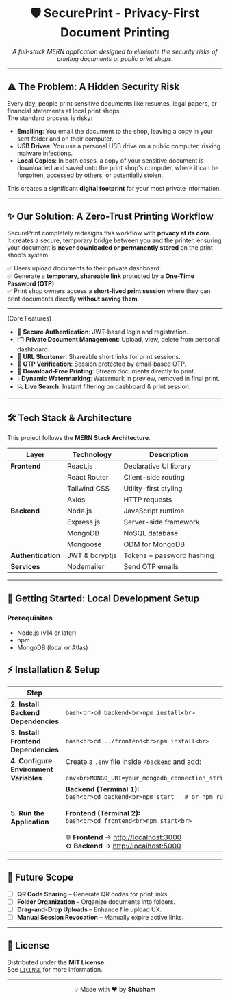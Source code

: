 <div align="center">

# 🛡️ SecurePrint - Privacy-First Document Printing  
_A full-stack MERN application designed to eliminate the security risks of printing documents at public print shops._

</div>

---

## ⚠️ The Problem: A Hidden Security Risk  

Every day, people print sensitive documents like resumes, legal papers, or financial statements at local print shops.  
The standard process is risky:  

- **Emailing**: You email the document to the shop, leaving a copy in your sent folder and on their computer.  
- **USB Drives**: You use a personal USB drive on a public computer, risking malware infections.  
- **Local Copies**: In both cases, a copy of your sensitive document is downloaded and saved onto the print shop's computer, where it can be forgotten, accessed by others, or potentially stolen.  

This creates a significant **digital footprint** for your most private information.  

---

## ✨ Our Solution: A Zero-Trust Printing Workflow  

SecurePrint completely redesigns this workflow with **privacy at its core**.  
It creates a secure, temporary bridge between you and the printer, ensuring your document is **never downloaded or permanently stored** on the print shop's system.  

✅ Users upload documents to their private dashboard.  
✅ Generate a **temporary, shareable link** protected by a **One-Time Password (OTP)**.  
✅ Print shop owners access a **short-lived print session** where they can print documents directly **without saving them**.  

---



(Core Features)  

- 🔐 **Secure Authentication**: JWT-based login and registration.  
- 🗂️ **Private Document Management**: Upload, view, delete from personal dashboard.  
- 🔗 **URL Shortener**: Shareable short links for print sessions.  
- 🔑 **OTP Verification**: Session protected by email-based OTP.  
- 🚫 **Download-Free Printing**: Stream documents directly to print.  
- 💧 **Dynamic Watermarking**: Watermark in preview, removed in final print.  
- 🔍 **Live Search**: Instant filtering on dashboard & print session.  

---

## 🛠️ Tech Stack & Architecture  

This project follows the **MERN Stack Architecture**.  

| Layer           | Technology | Description |
|-----------------|------------|-------------|
| **Frontend**    | React.js   | Declarative UI library |
|                 | React Router | Client-side routing |
|                 | Tailwind CSS | Utility-first styling |
|                 | Axios       | HTTP requests |
| **Backend**     | Node.js     | JavaScript runtime |
|                 | Express.js  | Server-side framework |
|                 | MongoDB     | NoSQL database |
|                 | Mongoose    | ODM for MongoDB |
| **Authentication** | JWT & bcryptjs | Tokens + password hashing |
| **Services**    | Nodemailer  | Send OTP emails |  

---

## 🚀 Getting Started: Local Development Setup  

### Prerequisites  
- Node.js (v14 or later)  
- npm  
- MongoDB (local or Atlas)  

## ⚡ Installation & Setup  

| Step | Command / Instruction |
|------|------------------------|
| **2. Install Backend Dependencies** | ```bash<br>cd backend<br>npm install<br>``` |
| **3. Install Frontend Dependencies** | ```bash<br>cd ../frontend<br>npm install<br>``` |
| **4. Configure Environment Variables** | Create a `.env` file inside `/backend` and add:<br><br>```env<br>MONGO_URI=your_mongodb_connection_string<br>JWT_SECRET=your_super_strong_jwt_secret<br>PORT=5000<br>EMAIL_USER=your_email@gmail.com<br>EMAIL_PASS=your_gmail_app_password<br>FRONTEND_URL=http://localhost:3000<br>``` |
| **5. Run the Application** | **Backend (Terminal 1):**<br>```bash<br>cd backend<br>npm start   # or npm run dev<br>```<br><br>**Frontend (Terminal 2):**<br>```bash<br>cd frontend<br>npm start<br>```<br><br>🌐 **Frontend** → [http://localhost:3000](http://localhost:3000)<br>⚙️ **Backend** → [http://localhost:5000](http://localhost:5000) |

---

## 🔮 Future Scope  

- [ ] **QR Code Sharing** – Generate QR codes for print links.  
- [ ] **Folder Organization** – Organize documents into folders.  
- [ ] **Drag-and-Drop Uploads** – Enhance file upload UX.  
- [ ] **Manual Session Revocation** – Manually expire active links.  

---

## 📜 License  

Distributed under the **MIT License**.  
See [`LICENSE`](LICENSE) for more information.  

---

<div align="center">

💡 Made with ❤️ by **Shubham**

</div>

